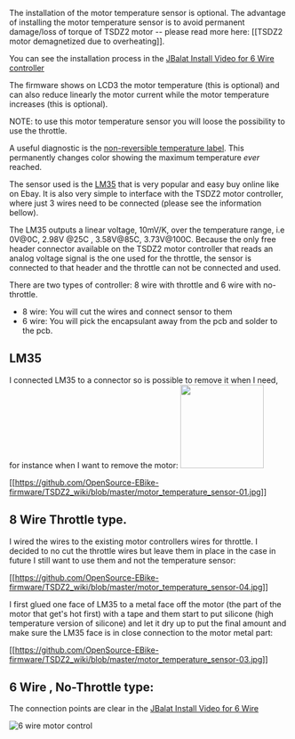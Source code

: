 The installation of the motor temperature sensor is optional. The advantage of installing the motor temperature sensor is to avoid permanent damage/loss of torque of TSDZ2 motor -- please read more here: [[TSDZ2 motor demagnetized due to overheating]]. 

You can see the installation process in the [JBalat Install Video for 6 Wire controller](https://www.youtube.com/watch?v=Wb8Omk6e7GI)

The firmware shows on LCD3 the motor temperature (this is optional) and can also reduce linearly the motor current while the motor temperature increases (this is optional).

NOTE: to use this motor temperature sensor you will loose the possibility to use the throttle. 

A useful diagnostic is the [non-reversible temperature label](https://nz.rs-online.com/web/p/temperature-sensitive-labels/7799772/). This permanently changes color showing the maximum temperature *ever* reached.

The sensor used is the [LM35](http://www.ti.com/lit/ds/symlink/lm35.pdf) that is very popular and easy buy online like on Ebay. It is also very simple to interface with the TSDZ2 motor controller, where just 3 wires need to be connected (please see the information bellow).

The LM35 outputs a linear voltage, 10mV/K, over the temperature range, i.e 0V@0C, 2.98V @25C , 3.58V@85C, 3.73V@100C. Because the only free header connector available on the TSDZ2 motor controller that reads an analog voltage signal is the one used for the throttle, the sensor is connected to that header and the throttle can not be connected and used.

There are two types of controller: 8 wire with throttle and 6 wire with no-throttle. 

* 8 wire: You will cut the wires and connect sensor to them
* 6 wire: You will pick the encapsulant away from the pcb and solder to the pcb.

## LM35 

I connected LM35 to a connector so is possible to remove it when I need, for instance when I want to remove the motor:
<img src="https://github.com/OpenSource-EBike-firmware/TSDZ2_wiki/blob/master/motor_temperature_sensor-02.jpg" width="150">

[[https://github.com/OpenSource-EBike-firmware/TSDZ2_wiki/blob/master/motor_temperature_sensor-01.jpg]]

## 8 Wire Throttle type. 

I wired the wires to the existing motor controllers wires for throttle. I decided to no cut the throttle wires but leave them in place in the case in future I still want to use them and not the temperature sensor:

[[https://github.com/OpenSource-EBike-firmware/TSDZ2_wiki/blob/master/motor_temperature_sensor-04.jpg]]

I first glued one face of LM35 to a metal face off the motor (the part of the motor that get's hot first) with a tape and them start to put silicone (high temperature version of silicone) and let it dry up to put the final amount and make sure the LM35 face is in close connection to the motor metal part:

[[https://github.com/OpenSource-EBike-firmware/TSDZ2_wiki/blob/master/motor_temperature_sensor-03.jpg]]

## 6 Wire , No-Throttle type:

The connection points are clear in the [JBalat Install Video for 6 Wire](https://www.youtube.com/watch?v=Wb8Omk6e7GI)

![6 wire motor control](https://github.com/OpenSource-EBike-firmware/TSDZ2_wiki/blob/master/TSDZ2_motor_controller_without_throttle_wires.jpeg)
